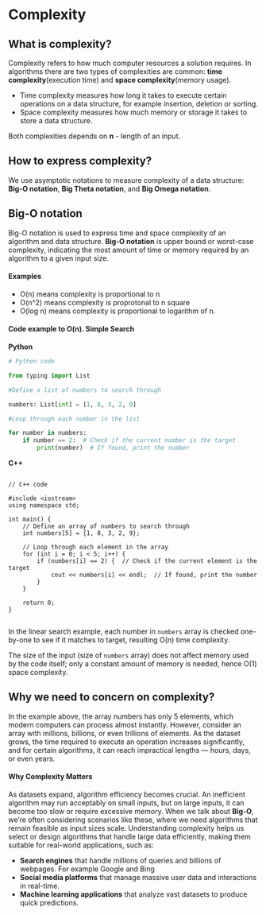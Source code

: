 # Complexity

## What is complexity?

Complexity refers to how much computer resources a solution requires. In algorithms there are two types of complexities are common: **time complexity**(execution time) and **space complexity**(memory usage).

- Time complexity measures how long it takes to execute certain operations on a data structure, for example insertion, deletion or sorting.
- Space complexity measures how much memory or storage it takes to store a data structure.

Both complexities depends on **n** - length of an input.

## How to express complexity?

We use asymptotic notations to measure complexity of a data structure: **Big-O notation**, **Big Theta notation**, and **Big Omega notation**.

## Big-O notation

Big-O notation is used to express time and space complexity of an algorithm and data structure. **Big-O notation** is upper bound or worst-case complexity, indicating the most amount of time or memory required by an algorithm to a given input size.

#### Examples

- O(n) means complexity is proportional to n
- O(n^2) means complexity is proprotonal to n square
- O(log n) means complexity is proportional to logarithm of n.

#### Code example to O(n). Simple Search

**Python**

~~~python
# Python code

from typing import List

#Define a list of numbers to search through

numbers: List[int] = [1, 8, 3, 2, 9]

#Loop through each number in the list

for number in numbers:
    if number == 2:  # Check if the current number is the target
        print(number)  # If found, print the number

~~~

**C++**

~~~

// C++ code

#include <iostream>
using namespace std;

int main() {
    // Define an array of numbers to search through
    int numbers[5] = {1, 8, 3, 2, 9};

    // Loop through each element in the array
    for (int i = 0; i < 5; i++) {
        if (numbers[i] == 2) {  // Check if the current element is the target
            cout << numbers[i] << endl;  // If found, print the number
        }
    }

    return 0;
}


~~~

In the linear search example, each number in `numbers` array is checked one-by-one to see if it matches to target, resulting O(n) time complexity.

The size of the input (size of `numbers` array) does not affect memory used by the code itself; only a constant amount of memory is needed, hence O(1) space complexity.

## Why we need to concern on complexity?

In the example above, the array numbers has only 5 elements, which modern computers can process almost instantly. However, consider an array with millions, billions, or even trillions of elements. As the dataset grows, the time required to execute an operation increases significantly, and for certain algorithms, it can reach impractical lengths — hours, days, or even years.

#### Why Complexity Matters

As datasets expand, algorithm efficiency becomes crucial. An inefficient algorithm may run acceptably on small inputs, but on large inputs, it can become too slow or require excessive memory. When we talk about **Big-O**, we’re often considering scenarios like these, where we need algorithms that remain feasible as input sizes scale. Understanding complexity helps us select or design algorithms that handle large data efficiently, making them suitable for real-world applications, such as:

- **Search engines** that handle millions of queries and billions of webpages. For example Google and Bing
- **Social media platforms** that manage massive user data and interactions in real-time.
- **Machine learning applications** that analyze vast datasets to produce quick predictions.
